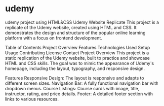 # udemy
udemy project using HTML&amp;CSS
Udemy Website Replicate
This project is a replicate of the Udemy website, created using HTML and CSS. It demonstrates the design and structure of the popular online learning platform with a focus on frontend development.

Table of Contents
Project Overview
Features
Technologies Used
Setup
Usage
Contributing
License
Contact
Project Overview
This project is a static replication of the Udemy website, built to practice and showcase HTML and CSS skills. The goal was to mimic the appearance of Udemy's homepage, including the layout, typography, and responsive design.

Features
Responsive Design: The layout is responsive and adapts to different screen sizes.
Navigation Bar: A fully functional navigation bar with dropdown menus.
Course Listings: Course cards with image, title, instructor, rating, and price details.
Footer: A detailed footer section with links to various resources.

